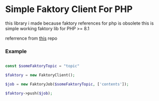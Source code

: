 # Simple Faktory Client For PHP

this library i made because faktory references for php 
is obsolete this is simple working faktory lib for PHP >= 8.1

referrence from [this](https://github.com/jcs224/faktory_worker_php5) repo


### Example
```php

const $someFaktoryTopic = "topic"

$faktory = new FaktoryClient();

$job = new FaktoryJob($someFaktoryTopic, ['contents']);

$faktory->push($job);
```